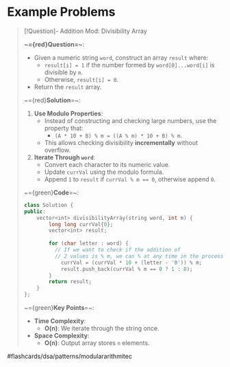 # Example Problems

> [!Question]- Addition Mod: Divisibility Array  
> <!-- Multiline -->  
> **~={red}Question=~**:  
> * Given a numeric string `word`, construct an array `result` where:  
>   - `result[i] = 1` if the number formed by `word[0]...word[i]` is divisible by `m`.  
>   - Otherwise, `result[i] = 0`.  
> * Return the `result` array.  
>  
> ~={red}**Solution**=~:  
> 1. **Use Modulo Properties**:  
>    - Instead of constructing and checking large numbers, use the property that:  
>      - `(A * 10 + B) % m = ((A % m) * 10 + B) % m`.  
>    - This allows checking divisibility **incrementally** without overflow.  
> 2. **Iterate Through `word`**:  
>    - Convert each character to its numeric value.  
>    - Update `currVal` using the modulo formula.  
>    - Append `1` to `result` if `currVal % m == 0`, otherwise append `0`.  
>  
> ~={green}**Code**=~:  
> ```cpp  
> class Solution {  
> public:  
>     vector<int​> divisibilityArray(string word, int m) {  
>         long long currVal{0};  
>         vector<int​> result;  
>  
>         for (char letter : word) {
> 	        // If we want to check if the addition of  
> 	        // 2 values is % m, we can % at any time in the process
>             currVal = (currVal * 10 + (letter - '0')) % m;  
>             result.push_back(currVal % m == 0 ? 1 : 0);  
>         }  
>         return result;  
>     }  
> };  
> ```  
>  
> ~={green}**Key Points**=~:  
> * **Time Complexity**:  
>   - **O(n)**: We iterate through the string once.  
> * **Space Complexity**:  
>   - **O(n)**: Output array stores `n` elements.  

#flashcards/dsa/patterns/modulararithmitec

